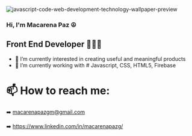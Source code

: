 ![javascript-code-web-development-technology-wallpaper-preview](https://github.com/macarenapazg/macarenapazg/assets/113479365/296ac6f6-1a0c-4326-affd-8ff12318d27a)

### Hi, I'm Macarena Paz ☮

## Front End Developer 👩🏻‍💻

- 👾 I’m currently interested in creating useful and meaningful products
- 👾 I’m currently working with # Javascript, CSS, HTML5, Firebase


# 📫 How to reach me:

➡️   macarenapazgm@gmail.com

➡️   https://www.linkedin.com/in/macarenapazg/



<!--
**macarenapazg/macarenapazg** is a ✨ _special_ ✨ repository because its `README.md` (this file) appears on your GitHub profile.

Here are some ideas to get you started:

- 🔭 I’m currently working on ...
- 🌱 I’m currently learning ...
- 👯 I’m looking to collaborate on ...
- 🤔 I’m looking for help with ...
- 💬 Ask me about ...
- 📫 How to reach me: ...
- 😄 Pronouns: ...
- ⚡ Fun fact: ...
-->
